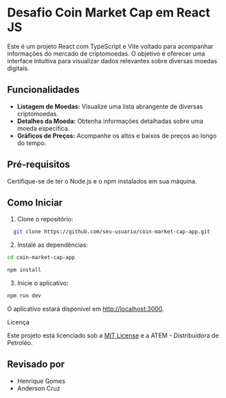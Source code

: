# Desafio Coin Market Cap em React JS

Este é um projeto React com TypeScript e Vite voltado para acompanhar informações do mercado de criptomoedas. O objetivo é oferecer uma interface intuitiva para visualizar dados relevantes sobre diversas moedas digitais.

## Funcionalidades

- **Listagem de Moedas:** Visualize uma lista abrangente de diversas criptomoedas.
- **Detalhes da Moeda:** Obtenha informações detalhadas sobre uma moeda específica.
- **Gráficos de Preços:** Acompanhe os altos e baixos de preços ao longo do tempo.

## Pré-requisitos

Certifique-se de ter o Node.js e o npm instalados em sua máquina.

## Como Iniciar

1.  Clone o repositório:

```bash
  git clone https://github.com/seu-usuario/coin-market-cap-app.git
```

2.  Instale as dependências:

```bash
cd coin-market-cap-app
```

```bash
npm install
```

3.  Inicie o aplicativo:

```bash
npm run dev
```

O aplicativo estará disponível em [http://localhost:3000](http://localhost:3000).

Licença

Este projeto está licenciado sob a [MIT License](LICENSE) e a ATEM - Distribuidora de Petroléo.


## Revisado por

- Henrique Gomes
- Anderson Cruz
